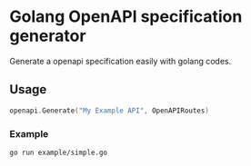 # Golang OpenAPI specification generator

Generate a openapi specification easily with golang codes.

## Usage

```go
openapi.Generate("My Example API", OpenAPIRoutes)
````

### Example

```bash
go run example/simple.go
```

